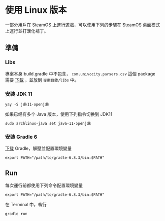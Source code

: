 # 使用 Linux 版本
一部分用戶在 SteamOS 上進行遊戲，可以使用下列的步驟在 SteamOS 桌面模式上運行並打漢化補丁。

## 準備
### Libs
專案本身 build.gradle 中不包含， `com.univocity.parsers.csv` 這個 package 需要 [下載](https://oss.sonatype.org/service/local/repositories/releases/content/com/univocity/univocity-parsers/2.9.1/univocity-parsers-2.9.1.jar) ，並放到 `專案目錄/libs` 中。  
### 安裝 JDK 11  
```shell
yay -S jdk11-openjdk
```
如果已经有多个 Java 版本，使用下列指令切换到 JDK11
```shell
sudo archlinux-java set java-11-openjdk
```
### 安裝 Gradle 6
[下载](https://downloads.gradle-dn.com/distributions/gradle-6.8.3-bin.zip)  Gradle，解壓並配置環境變量
```shell
export PATH="/path/to/gradle-6.8.3/bin:$PATH"
```

## Run

每次運行前都使用下列命令配置環境變量
```shell
export PATH="/path/to/gradle-6.8.3/bin:$PATH"
```

在 Terminal 中，執行

```shell
gradle run
```